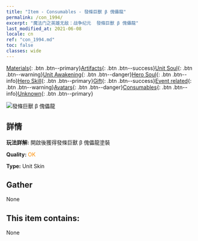 ```yaml
---
title: "Item - Consumables - 發條巨獸 β 傀儡龍"
permalink: /con_1994/
excerpt: "魔法门之英雄无敌：战争纪元  發條巨獸 β 傀儡龍"
last_modified_at: 2021-06-08
locale: cn
ref: "con_1994.md"
toc: false
classes: wide
---
```

 [Materials](/ItemsCN/){: .btn .btn--primary}[Artifacts](/ItemsCN/Artifacts/){: .btn .btn--success}[Unit Soul](/ItemsCN/UnitSoul/){: .btn .btn--warning}[Unit Awakening](/ItemsCN/UnitAwakening/){: .btn .btn--danger}[Hero Soul](/ItemsCN/HeroSoul/){: .btn .btn--info}[Hero Skill](/ItemsCN/HeroSkill/){: .btn .btn--primary}[Gift](/ItemsCN/Gift/){: .btn .btn--success}[Event related](/ItemsCN/Events/){: .btn .btn--warning}[Avatars](/ItemsCN/Avatars/){: .btn .btn--danger}[Consumables](/ItemsCN/Consumables/){: .btn .btn--info}[Unknown](/ItemsCN/Unknown/){: .btn .btn--primary}

 ![發條巨獸 β 傀儡龍](/images/u/ti_kuileilongpifu2.jpg)

## 詳情
 **玩法詳解:** 開啟後獲得發條巨獸 β 傀儡龍塗裝

 **Quality:** <span style="color: #FF8C00">OK</span>

 **Type:** Unit Skin

## Gather

  None

## This item contains:

  None

